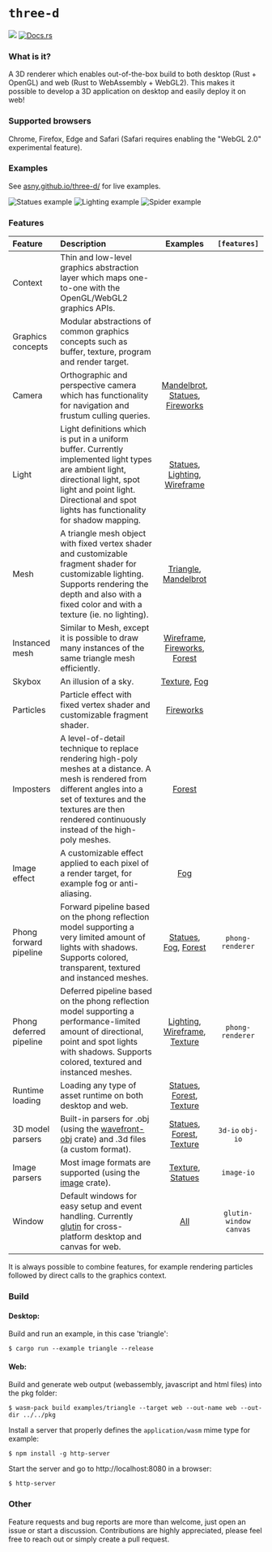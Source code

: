 # `three-d`

[![](http://meritbadge.herokuapp.com/three-d)](https://crates.io/crates/three-d)
[![Docs.rs](https://docs.rs/three-d/badge.svg)](https://docs.rs/three-d)

### What is it?

A 3D renderer which enables out-of-the-box build to both desktop (Rust + OpenGL) and web 
(Rust to WebAssembly + WebGL2).
This makes it possible to develop a 3D application on desktop and easily deploy it on web!

### Supported browsers

Chrome, Firefox, Edge and Safari (Safari requires enabling the "WebGL 2.0" experimental feature).

### Examples

See [asny.github.io/three-d/](https://asny.github.io/three-d/) for live examples.

![Statues example](https://asny.github.io/three-d/statues.png)
![Lighting example](https://asny.github.io/three-d/lighting.png)
![Spider example](https://asny.github.io/three-d/spider.png)

### Features

Feature | Description | Examples | `[features]`
:--- |:---| :---: | :---:
Context | Thin and low-level graphics abstraction layer which maps one-to-one with the OpenGL/WebGL2 graphics APIs. |  |
Graphics concepts | Modular abstractions of common graphics concepts such as buffer, texture, program and render target. |
Camera | Orthographic and perspective camera which has functionality for navigation and frustum culling queries.  | [Mandelbrot], [Statues], [Fireworks]
Light | Light definitions which is put in a uniform buffer. Currently implemented light types are ambient light, directional light, spot light and point light. Directional and spot lights has functionality for shadow mapping. | [Statues], [Lighting], [Wireframe]
Mesh | A triangle mesh object with fixed vertex shader and customizable fragment shader for customizable lighting. Supports rendering the depth and also with a fixed color and with a texture (ie. no lighting). |  [Triangle], [Mandelbrot]
Instanced mesh | Similar to Mesh, except it is possible to draw many instances of the same triangle mesh efficiently. | [Wireframe], [Fireworks], [Forest]
Skybox | An illusion of a sky. | [Texture], [Fog]
Particles | Particle effect with fixed vertex shader and customizable fragment shader. | [Fireworks]
Imposters | A level-of-detail technique to replace rendering high-poly meshes at a distance. A mesh is rendered from different angles into a set of textures and the textures are then rendered continuously instead of the high-poly meshes. | [Forest]
Image effect | A customizable effect applied to each pixel of a render target, for example fog or anti-aliasing. | [Fog]
Phong forward pipeline | Forward pipeline based on the phong reflection model supporting a very limited amount of lights with shadows. Supports colored, transparent, textured and instanced meshes. | [Statues], [Fog], [Forest] | `phong-renderer`
Phong deferred pipeline | Deferred pipeline based on the phong reflection model supporting a performance-limited amount of directional, point and spot lights with shadows. Supports colored, textured and instanced meshes. | [Lighting], [Wireframe], [Texture] | `phong-renderer`
Runtime loading | Loading any type of asset runtime on both desktop and web. | [Statues], [Forest], [Texture]
3D model parsers | Built-in parsers for .obj (using the [wavefront-obj](https://crates.io/crates/wavefront_obj/main.rs) crate) and .3d files (a custom format). | [Statues], [Forest], [Texture] | `3d-io` `obj-io`
Image parsers | Most image formats are supported (using the [image](https://crates.io/crates/image/main.rs) crate). | [Texture], [Statues] | `image-io`
Window | Default windows for easy setup and event handling. Currently [glutin](https://crates.io/crates/glutin/main.rs) for cross-platform desktop and canvas for web. | [All] | `glutin-window` `canvas` 

It is always possible to combine features, for example rendering particles followed by direct calls to the graphics context.

### Build

#### Desktop: 
Build and run an example, in this case 'triangle':
```console
$ cargo run --example triangle --release
``` 
#### Web: 
Build and generate web output (webassembly, javascript and html files) into the pkg folder:
```console
$ wasm-pack build examples/triangle --target web --out-name web --out-dir ../../pkg
``` 
Install a server that properly defines the `application/wasm` mime type for example:
```console
$ npm install -g http-server
``` 
Start the server and go to http://localhost:8080 in a browser:
```console
$ http-server
```

### Other
Feature requests and bug reports are more than welcome, just open an issue or start a discussion. Contributions are highly appreciated, please feel free to reach out or simply create a pull request.

[All]: https://github.com/asny/three-d/tree/0.5/examples/
[Lighting]: https://github.com/asny/three-d/tree/0.5/examples/lighting/main.rs
[Texture]: https://github.com/asny/three-d/tree/0.5/examples/texture/main.rs
[Fog]: https://github.com/asny/three-d/tree/0.5/examples/fog/main.rs
[Fireworks]: https://github.com/asny/three-d/tree/0.5/examples/fireworks/main.rs
[Statues]: https://github.com/asny/three-d/tree/0.5/examples/statues/main.rs
[Forest]: https://github.com/asny/three-d/tree/0.5/examples/forest/main.rs
[Triangle]: https://github.com/asny/three-d/tree/0.5/examples/triangle/main.rs
[Mandelbrot]: https://github.com/asny/three-d/tree/0.5/examples/mandelbrot/main.rs
[Wireframe]: https://github.com/asny/three-d/tree/0.5/examples/wireframe/main.rs
